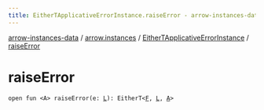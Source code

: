 ```yaml
---
title: EitherTApplicativeErrorInstance.raiseError - arrow-instances-data
---
```


[arrow-instances-data](../../index.html) / [arrow.instances](../index.html) / [EitherTApplicativeErrorInstance](index.html) / [raiseError](./raise-error.html)

# raiseError

`open fun <A> raiseError(e: `[`L`](index.html#L)`): EitherT<`[`F`](index.html#F)`, `[`L`](index.html#L)`, `[`A`](raise-error.html#A)`>`